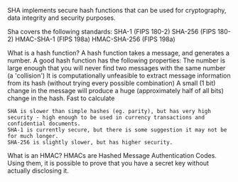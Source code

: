 SHA implements secure hash functions that can be used for cryptography, data integrity and security purposes.

Sha covers the following standards:
	SHA-1 (FIPS 180-2)
	SHA-256 (FIPS 180-2)
	HMAC-SHA-1 (FIPS 198a)
	HMAC-SHA-256 (FIPS 198a)

What is a hash function?
	A hash function takes a message, and generates a number.
	A good hash function has the following properties:
		The number is large enough that you will never find two messages with the same number (a 'collision')
		It is computationally unfeasible to extract message information from its hash (without trying every possible combination)
		A small (1 bit) change in the message will produce a huge (approximately half of all bits) change in the hash.
		Fast to calculate

	SHA is slower than simple hashes (eg. parity), but has very high security - high enough to be used in currency transactions and confidential documents.
	SHA-1 is currently secure, but there is some suggestion it may not be for much longer.
	SHA-256 is slightly slower, but has higher security.

What is an HMAC?
	HMACs are Hashed Message Authentication Codes. Using them, it is possible to prove that you have a secret key without actually disclosing it.
